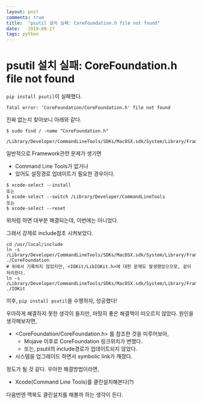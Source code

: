 ```yaml
---
layout: post
comments: true
title:  "psutil 설치 실패: CoreFoundation.h file not found"
date:   2019-08-17
tags: python
---
```


# psutil 설치 실패: CoreFoundation.h file not found

`pip install psutil`이 실패했다.
```
fatal error: 'CoreFoundation/CoreFoundation.h' file not found
```
진짜 없는지 찾아보니 아래와 같다.
```
$ sudo find / -name "CoreFoundation.h"
   /Library/Developer/CommandLineTools/SDKs/MacOSX.sdk/System/Library/Frameworks/CoreFoundation.framework/Versions/A/Headers/CoreFoundation.h
```
일반적으로 Framework관련 문제가 생기면

- Command Line Tools가 없거나
- 있어도 설정경로 업데이트가 필요한 경우이다.
```
$ xcode-select --install
또는
$ xcode-select --switch /Library/Developer/CommandLineTools
또는
$ xcode-select --reset
```
위처럼 하면 대부분 해결되는데, 이번에는 아니었다.

그래서 강제로 include참조 시켜보았다.
```
cd /usr/local/include
ln -s /Library/Developer/CommandLineTools/SDKs/MacOSX.sdk/System/Library/Frameworks/CoreFoundation.framework/Versions/A/Headers ./CoreFoundation
# 위에서 기록하지 않았지만, <IOKit/LibIOKit.h>에 대한 문제도 발생했었으므로, 같이 처리한다.
ln -s /Library/Developer/CommandLineTools/SDKs/MacOSX.sdk/System/Library/Frameworks/IOKit.framework/Versions/A/Headers ./IOKit
```
이후, `pip install psutil`을 수행하자, 성공했다!

우아하게 해결하지 못한 생각이 들지만, 마땅히 좋은 해결책이 떠오르지 않았다. 원인을 생각해보자면,

- <CoreFoundation/CoreFoundation.h> 를 참조한 것을 미루어보아,
    - Mojave 이후로 CoreFoundation 링크위치가 변했다.
    - 또는, psutil의 include경로가 업데이트되지 않았다.
- 시스템을 업그레이드 하면서 symbolic link가 깨졌다.

정도가 될 것 같다. 우아한 해결방법이라면,

- Xcode(Command Line Tools)를 클린설치해본다(?)

다음번엔 맥북도 클린설치를 해볼까 하는 생각이 든다.